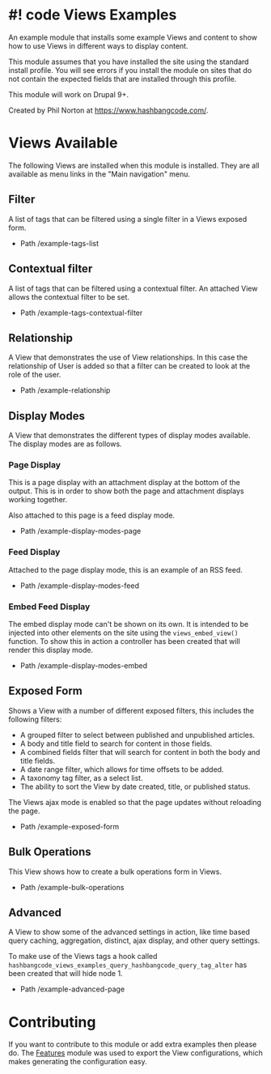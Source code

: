 # #! code Views Examples

An example module that installs some example Views and content to show how
to use Views in different ways to display content.

This module assumes that you have installed the site using the standard install
profile. You will see errors if you install the module on sites that do not
contain the expected fields that are installed through this profile.

This module will work on Drupal 9+.

Created by Phil Norton at https://www.hashbangcode.com/.

# Views Available

The following Views are installed when this module is installed. They are all
available as menu links in the "Main navigation" menu.

## Filter

A list of tags that can be filtered using a single filter in a Views exposed
form.

- Path /example-tags-list

## Contextual filter

A list of tags that can be filtered using a contextual filter. An attached View
allows the contextual filter to be set.

- Path /example-tags-contextual-filter

## Relationship

A View that demonstrates the use of View relationships. In this case the
relationship of User is added so that a filter can be created to look at the
role of the user.

- Path /example-relationship

## Display Modes

A View that demonstrates the different types of display modes available. The
display modes are as follows.

### Page Display

This is a page display with an attachment display at the bottom of the output.
This is in order to show both the page and attachment displays working together.

Also attached to this page is a feed display mode.

- Path /example-display-modes-page

### Feed Display

Attached to the page display mode, this is an example of an RSS feed.

- Path /example-display-modes-feed

### Embed Feed Display

The embed display mode can't be shown on its own. It is intended to be injected
into other elements on the site using the `views_embed_view()` function. To
show this in action a controller has been created that will render this display
mode.

- Path /example-display-modes-embed

## Exposed Form

Shows a View with a number of different exposed filters, this includes the
following filters:

- A grouped filter to select between published and unpublished articles.
- A body and title field to search for content in those fields.
- A combined fields filter that will search for content in both the body and
title fields.
- A date range filter, which allows for time offsets to be added.
- A taxonomy tag filter, as a select list.
- The ability to sort the View by date created, title, or published status.

The Views ajax mode is enabled so that the page updates without reloading the
page.

- Path /example-exposed-form

## Bulk Operations

This View shows how to create a bulk operations form in Views.

- Path /example-bulk-operations

## Advanced

A View to show some of the advanced settings in action, like time based query
caching, aggregation, distinct, ajax display, and other query settings.

To make use of the Views tags a hook called
`hashbangcode_views_examples_query_hashbangcode_query_tag_alter` has been
created that will hide node 1.

- Path /example-advanced-page

# Contributing

If you want to contribute to this module or add extra examples then please do.
The [Features](https://www.drupal.org/project/features) module was used to export the View configurations, which makes
generating the configuration easy.
